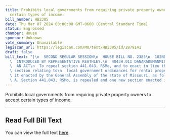 ```yaml
---
title: Prohibits local governments from requiring private property owners to accept
  certain types of income.
bill_number: HB2385
date: Thu Mar 07 2024 00:00:00 GMT-0600 (Central Standard Time)
status: Engrossed
chamber: House
sponsor: Unknown
vote_summary: Unavailable
legiscan_url: https://legiscan.com/MO/text/HB2385/id/2879141
draft: false
bill_text: "|\n  SECOND REGULAR SESSION\n  HOUSE BILL NO. 2385\n  102ND GENERAL ASSEMBLY\n\
  \  INTRODUCED BY REPRESENTATIVE KEATHLEY.\n  4843H.01I DANARADEMANMILLER,ChiefClerk\n\
  \  AN ACT\n  To repeal section 441.043, RSMo, and to enact in lieu thereof one new\
  \ section relating to\n  local government ordinances for rental property.\n  Be\
  \ it enacted by the General Assembly of the state of Missouri, as follows:\n  Section\
  \ A. Section 441.043, RSMo, is repealed and one new section enacted in lieu"
---
```

Prohibits local governments from requiring private property owners to accept certain types of income.

---

## Read Full Bill Text

You can view the full text [here](https://legiscan.com/MO/text/HB2385/id/2879141).
